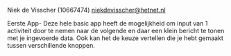 Niek de Visscher (10667474)  niekdevisscher@hetnet.nl

Eerste App- Deze hele basic app heeft de mogelijkheid om input van 1 activiteit door te nemen naar de volgende 
en daar een klein bericht te tonen met je ingevoerde data. 
Ook kan het de keuze vertellen die je hebt gemaakt tussen verschillende knoppen.
